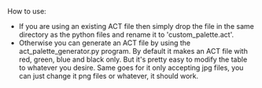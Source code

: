 How to use:
  - If you are using an existing ACT file then simply drop the file in the same directory as the python files and rename it to 'custom_palette.act'.
  - Otherwise you can generate an ACT file by using the act_palette_generator.py program. By default it makes an ACT file with red, green, blue and black only.
    But it's pretty easy to modify the table to whatever you desire. Same goes for it only accepting jpg files, you can just change it png files or whatever, it should work.

